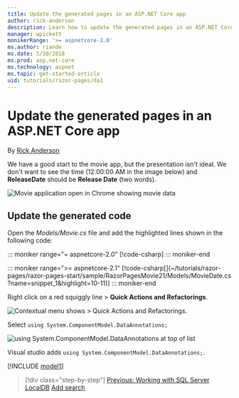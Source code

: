 ```yaml
---
title: Update the generated pages in an ASP.NET Core app
author: rick-anderson
description: Learn how to update the generated pages in an ASP.NET Core app.
manager: wpickett
monikerRange: '>= aspnetcore-2.0'
ms.author: riande
ms.date: 5/30/2018
ms.prod: asp.net-core
ms.technology: aspnet
ms.topic: get-started-article
uid: tutorials/razor-pages/da1
---
```

# Update the generated pages in an ASP.NET Core app

By [Rick Anderson](https://twitter.com/RickAndMSFT)

We have a good start to the movie app, but the presentation isn't ideal. We don't want to see the time (12:00:00 AM in the image below) and **ReleaseDate** should be **Release Date** (two words).

![Movie application open in Chrome showing movie data](sql/_static/m55.png)

## Update the generated code

Open the *Models/Movie.cs* file and add the highlighted lines shown in the following code:

::: moniker range="= aspnetcore-2.0"
[!code-csharp[](~/tutorials/razor-pages/razor-pages-start/sample/RazorPagesMovie/Models/MovieDate.cs?name=snippet_1&highlight=10-11)]
::: moniker-end

::: moniker range=">= aspnetcore-2.1"
[!code-csharp[](~/tutorials/razor-pages/razor-pages-start/sample/RazorPagesMovie21/Models/MovieDate.cs
?name=snippet_1&highlight=10-11)]
::: moniker-end

Right click on a red squiggly line > **Quick Actions and Refactorings**.

  ![Contextual menu shows **> Quick Actions and Refactorings**.](da1/qa.png)

Select `using System.ComponentModel.DataAnnotations;`

  ![using System.ComponentModel.DataAnnotations at top of list](da1/da.png)

  Visual studio adds `using System.ComponentModel.DataAnnotations;`.

[!INCLUDE [model1](~/includes/RP/da2.md)]

> [!div class="step-by-step"]
> [Previous: Working with SQL Server LocalDB](xref:tutorials/razor-pages/sql)
> [Add search](xref:tutorials/razor-pages/search)
